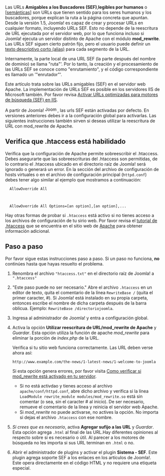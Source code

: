 <!-- Filename: Enabling_Search_Engine_Friendly_(SEF)_URLs_on_Apache / Display title: Activas URLs optimizadas para motores de búsqueda (SEF) en Apache -->

  
Las URLs **Amigables a los Buscadores (SEF)**,**legibles por humanos** o
\[<a href="http://es.wikipedia:Clean_URL%7CURLs" class="external text"
target="_blank" rel="nofollow noreferrer noopener">semánticas</a>\] son
URLs que tienen sentido para los seres humanos y los buscadores, porque
explican la ruta a la página concreta que apuntan. Desde la versión 1.5,
Joomla! es capaz de crear y procesar URLs en cualquier formato,
incluyendo URLs SEF. Esto no depende de la reescritura de URL ejecutada
por el servidor web, por lo que funciona incluso si Joomla! ejecuta un
servidor distinto de Apache con el módulo **mod_rewrite**. Las URLs SEF
siguen cierto patrón fijo, pero el usuario puede definir un [texto
descriptivo corto
(alias)](https://docs.joomla.org/Alias "Special:MyLanguage/Alias") para
cada segmento de la URL.

Internamente, la parte local de una URL SEF (la parte después del nombre
de dominio) se llama "ruta"'. Por lo tanto, la creación y el
procesamiento de las URLs SEF se conoce como "enrutamiento", y el código
correspondiente es llamado un '"enrutador"'.

Este artículo trata sobre las URLs amigables (SEF) en el servidor web
Apache. La implementación de URLs SEF es posible en los servidores IIS
de Microsoft también. Por favor revisa [Activar URLs optimizadas para
motores de búsqueda (SEF) en
IIS](https://docs.joomla.org/Enabling_Search_Engine_Friendly_(SEF)_URLs_on_IIS "Special:MyLanguage/Enabling Search Engine Friendly (SEF) URLs on IIS").

A partir de Joomla!
<img src="https://docs.joomla.org/images/d/da/Compat_icon_1_6.png"
decoding="async" data-file-width="40" data-file-height="17" width="40"
height="17" alt="Joomla 1.6" />, las urls SEF están activadas por
defecto. En versiones anteriores debes ir a la configuración global para
activarlas. Las siguientes instrucciones también sirven si deseas
utilizar la reescritura de URL con mod_rewrite de Apache.

## Verifica que .htaccess está habilidado

Verifica que la configuración de Apache permite sobreescribir el
.htaccess. Debes asegurarte que las sobreescrituras del .htaccess son
permitidas, de lo contrario el .htaccess ubicado en el directorio raíz
de Joomla! será ignorado o generará un error. En la sección del archivo
de configuración de hosts virtuales o en el archivo de configuración
principal (`httpd.conf`) debes tener algo similar al ejemplo que
mostramos a continuación:

      AllowOverride All



      AllowOverride All Options=[an option],[an option],...

Hay otras formas de probar si `.htaccess` está activo si no tienes
acceso a los archivos de configuración de tu sirio web. Por favor revisa
el <a href="http://httpd.apache.org/docs/current/howto/htaccess.html"
class="external text" target="_blank"
rel="nofollow noreferrer noopener">tutorial de .htaccess</a> que se
encuentra en el sitio web de
<a href="http://www.apache.org/" class="external text" target="_blank"
rel="nofollow noreferrer noopener">Apache</a> para obtener información
adicional.

## Paso a paso

Por favor sigue estas instrucciones paso a paso. Si un paso no funciona,
**no** continúes hasta que hayas resuelto el problema.

1.  Renombra el archivo `"htaccess.txt"` en el directorio raíz de
    Joomla! a `".htaccess"`

2.  "Este paso puede no ser necesario." Abre el archivo `.htaccess` en
    un editor de texto, quita el comentario de la línea `RewriteBase /`
    (quita el primer caracter, \#). Si Joomla! está instalado en su
    propia carpeta, entonces escribe el nombre de dicha carpeta después
    de la barra oblicua. Ejemplo: `RewriteBase /directoriojoomla`.

3.  Ingresa al administrador de Joomla! y entra a configuración global.

4.  Activa la opción **Utilizar reescritura de URL/mod_rewrite de
    Apache** y *Guardar*. Esta opción utiliza la función de apache
    *mod_rewrite* para eliminar la porción de *index.php* de la URL.

    Verifica si tu sitio web funciona correctamente. Las URL deben verse
    ahora así:

        http://www.example.com/the-­news/1­-latest-­news/1-­welcome-­to­-joomla

    Si esta opción genera errores, por favor visita [Como verificar si
    mod_rewrite está activado en tu
    servidor](https://docs.joomla.org/How_to_check_if_mod_rewrite_is_enabled_on_your_server "Special:MyLanguage/How to check if mod rewrite is enabled on your server").

    - Si no está activdao y tienes acceso al archivo
      `apache/conf/httpd.conf`, abre dicho archivo y verifica si la
      línea `LoadModule rewrite_module modules/mod_rewrite.so` está sin
      comentar (o sea, sin el caracter \# al inicio). De ser necesario,
      remueve el comentario de la línea y reinicia el servidor web
      Apache.
    - Si *mod_rewrite* no puede activarse, no actives la opción. No
      importa si dejas el archivo `.htaccess` con ese nombre.

5.  *Si crees que es necesario*, activa **Agregar sufijo a las URL** y
    *Guardar*. Esta opción agrega `.html` al final de las URL.Hay
    diferentes opiniones al respecto sobre si es necesario o útil. Al
    parecer a los motores de búsqueda no les importa si sus URL terminan
    en `.html` o no.

6.  Abrir el administrador de plugins y activar el plugin **Sistema -
    SEF**. Este plugin agrega soporte SEF a los enlaces en los artículos
    de Joomla!. Este opera directamente en el código HTML y no requiere
    una etiqueta especial.
